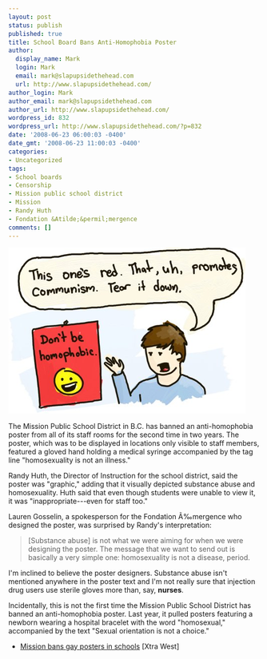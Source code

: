 ```yaml
---
layout: post
status: publish
published: true
title: School Board Bans Anti-Homophobia Poster
author:
  display_name: Mark
  login: Mark
  email: mark@slapupsidethehead.com
  url: http://www.slapupsidethehead.com/
author_login: Mark
author_email: mark@slapupsidethehead.com
author_url: http://www.slapupsidethehead.com/
wordpress_id: 832
wordpress_url: http://www.slapupsidethehead.com/?p=832
date: '2008-06-23 06:00:03 -0400'
date_gmt: '2008-06-23 11:00:03 -0400'
categories:
- Uncategorized
tags:
- School boards
- Censorship
- Mission public school district
- Mission
- Randy Huth
- Fondation &Atilde;&permil;mergence
comments: []
---
```

![Poster Censor](/wp-content/media/2008/06/poster-censor.jpg "And happy faces symbolize... forbidden badness.")

The Mission Public School District in B.C. has banned an anti-homophobia poster from all of its staff rooms for the second time in two years. The poster, which was to be displayed in locations only visible to staff members, featured a gloved hand holding a medical syringe accompanied by the tag line "homosexuality is not an illness."

Randy Huth, the Director of Instruction for the school district, said the poster was "graphic," adding that it visually depicted substance abuse and homosexuality. Huth said that even though students were unable to view it, it was "inappropriate---even for staff too."

Lauren Gosselin, a spokesperson for the Fondation Ã‰mergence who designed the poster, was surprised by Randy's interpretation:

> [Substance abuse] is not what we were aiming for when we were designing the poster. The message that we want to send out is basically a very simple one: homosexuality is not a disease, period.

I'm inclined to believe the poster designers. Substance abuse isn't mentioned anywhere in the poster text and I'm not really sure that injection drug users use sterile gloves more than, say, **nurses**.

Incidentally, this is not the first time the Mission Public School District has banned an anti-homophobia poster. Last year, it pulled posters featuring a newborn wearing a hospital bracelet with the word "homosexual," accompanied by the text "Sexual orientation is not a choice."

- [Mission bans gay posters in schools](http://www.xtra.ca/public/viewstory.aspx?AFF_TYPE=4&STORY_ID=4972&PUB_TEMPLATE_ID=3) [Xtra West]  
